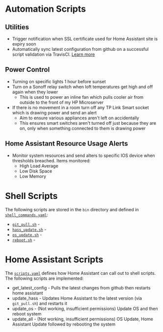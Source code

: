  
# Automation Scripts
## Utilities
 * Trigger notification when SSL certificate used for Home Assistant site is expiry soon
 * Automatically sync latest configuration from github on a successful script validation via TravisCI. [Learn more](build_deploy.md)

## Power Control
 * Turning on specific lights 1 hour before sunset
 * Turn on a Sonoff relay switch when loft temperatures get high and off again when they lower
   * This is used to power an inline fan which pulls cooler air from outside to the front of my HP Microserver
 * If there is no movement in a room turn off any TP Link Smart socket which is drawing power and send an alert
   * Aim to ensure various appliances aren't left on accidentally
   * This ensures smart switches aren't turned off just because they are on, only when something connected to them is drawing power

 ## Home Assistant Resource Usage Alerts
  * Monitor system resources and send alters to specific IOS device when thresholds breached. Items monitored:
    * High Load Average
    * Low Disk Space
    * Low Memory

 # Shell Scripts
 The following scripts are stored in the `bin` directory and defined in [`shell_commands.yaml`](/shell_commands.yaml):
  * [`git_pull.sh`](/bin/git_pull.sh) - <add desc>
  * [`hass_update.sh`](/bin/hass_update.sh) - <add desc>
  * [`os_update.sh`](/bin/os_update.sh) - <add desc>
  * [`reboot.sh`](/bin/reboot.sh) - <add desc>

 # Home Assistant Scripts
 The [`scripts.yaml`](/scripts.yaml) defines how Home Assistant can call out to shell scripts. The following scripts are implemented:
  * get_latest_config - Pulls the latest changes from github then restarts home assistant
  * update_hass - Updates Home Assistant to the latest version (via `git_pull.sh`) and restarts it
  * update_os - (Not working, insufficient permissions) Update OS and then reboot system
  * update_all - (Not working, insufficient permissions) OS Update, Home Assistant Update followed by rebooting the system
